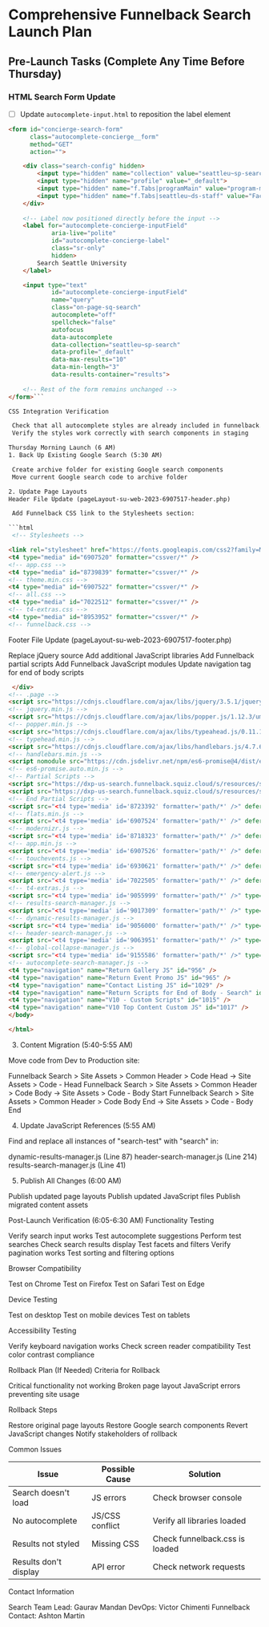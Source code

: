 # Comprehensive Funnelback Search Launch Plan

## Pre-Launch Tasks (Complete Any Time Before Thursday)

### HTML Search Form Update
- [ ] Update `autocomplete-input.html` to reposition the label element

```html
<form id="concierge-search-form" 
      class="autocomplete-concierge__form" 
      method="GET" 
      action="">

    <div class="search-config" hidden>
        <input type="hidden" name="collection" value="seattleu~sp-search">
        <input type="hidden" name="profile" value="_default">
        <input type="hidden" name="f.Tabs|programMain" value="program-main">
        <input type="hidden" name="f.Tabs|seattleu~ds-staff" value="Faculty & Staff">
    </div>
    
    <!-- Label now positioned directly before the input -->
    <label for="autocomplete-concierge-inputField" 
            aria-live="polite" 
            id="autocomplete-concierge-label" 
            class="sr-only" 
            hidden>
        Search Seattle University
    </label>

    <input type="text" 
            id="autocomplete-concierge-inputField"
            name="query"
            class="on-page-sq-search"
            autocomplete="off"
            spellcheck="false"
            autofocus
            data-autocomplete
            data-collection="seattleu~sp-search"
            data-profile="_default"
            data-max-results="10"
            data-min-length="3"
            data-results-container="results">
    
    <!-- Rest of the form remains unchanged -->
</form>```

CSS Integration Verification

 Check that all autocomplete styles are already included in funnelback.css
 Verify the styles work correctly with search components in staging

Thursday Morning Launch (6 AM)
1. Back Up Existing Google Search (5:30 AM)

 Create archive folder for existing Google search components
 Move current Google search code to archive folder

2. Update Page Layouts
Header File Update (pageLayout-su-web-2023-6907517-header.php)

 Add Funnelback CSS link to the Stylesheets section:

```html
 <!-- Stylesheets -->

<link rel="stylesheet" href="https://fonts.googleapis.com/css2?family=Montserrat:ital,wght@0,500;0,600;0,700;1,500;1,800&amp;family=Oswald:wght@300;700&amp;family=Roboto+Slab:wght@200;300&amp;display=swap" />
<t4 type="media" id="6907520" formatter="cssver/*" />
<!-- app.css -->
<t4 type="media" id="8739839" formatter="cssver/*" />
<!-- theme.min.css -->
<t4 type="media" id="6907522" formatter="cssver/*" />
<!-- all.css -->
<t4 type="media" id="7022512" formatter="cssver/*" />
<!-- t4-extras.css -->
<t4 type="media" id="8953952" formatter="cssver/*" />
<!-- funnelback.css -->
```

 Footer File Update (pageLayout-su-web-2023-6907517-footer.php)

 Replace jQuery source
 Add additional JavaScript libraries
 Add Funnelback partial scripts
 Add Funnelback JavaScript modules
 Update navigation tag for end of body scripts

```html
 </div>
<!-- .page -->
<script src="https://cdnjs.cloudflare.com/ajax/libs/jquery/3.5.1/jquery.min.js" integrity="sha512-bLT0Qm9VnAYZDflyKcBaQ2gg0hSYNQrJ8RilYldYQ1FxQYoCLtUjuuRuZo+fjqhx/qtq/1itJ0C2ejDxltZVFg==" crossorigin="anonymous"></script>   
<!-- jquery.min.js -->
<script src="https://cdnjs.cloudflare.com/ajax/libs/popper.js/1.12.3/umd/popper.min.js" integrity="sha512-hJSZLjaUow3GsiAkjUBMxN4eaFysMaBvg7j6mkBeo219ZGmSe1eVhKaJJAj5GzGoD0j0Gr2/xNDzjeecdg+OCw==" crossorigin="anonymous"></script>
<!-- popper.min.js -->
<script src="https://cdnjs.cloudflare.com/ajax/libs/typeahead.js/0.11.1/typeahead.bundle.min.js" integrity="sha512-qOBWNAMfkz+vXXgbh0Wz7qYSLZp6c14R0bZeVX2TdQxWpuKr6yHjBIM69fcF8Ve4GUX6B6AKRQJqiiAmwvmUmQ==" crossorigin="anonymous"></script>
<!-- typehead.min.js -->
<script src="https://cdnjs.cloudflare.com/ajax/libs/handlebars.js/4.7.6/handlebars.min.js" integrity="sha512-zT3zHcFYbQwjHdKjCu6OMmETx8fJA9S7E6W7kBeFxultf75OPTYUJigEKX58qgyQMi1m1EgenfjMXlRZG8BXaw==" crossorigin="anonymous"></script>
<!-- handlebars.min.js -->
<script nomodule src="https://cdn.jsdelivr.net/npm/es6-promise@4/dist/es6-promise.auto.min.js"></script>
<!-- es6-promise.auto.min.js -->
<!-- Partial Scripts -->
<script src="https://dxp-us-search.funnelback.squiz.cloud/s/resources/seattleu~sp-search/_default/js/stencils.js"></script>
<script src="https://dxp-us-search.funnelback.squiz.cloud/s/resources/seattleu~sp-search/_default/js/handlebars-helpers.js"></script>
<!-- End Partial Scripts -->
<script src="<t4 type='media' id='8723392' formatter='path/*' />" defer></script>
<!-- flats.min.js -->
<script src="<t4 type='media' id='6907524' formatter='path/*' />" defer></script>
<!-- modernizr.js -->
<script src="<t4 type='media' id='8718323' formatter='path/*' />" defer></script>
<!-- app.min.js -->
<script src="<t4 type='media' id='6907526' formatter='path/*' />" defer></script>
<!-- touchevents.js -->
<script src="<t4 type='media' id='6930621' formatter='path/*' />" defer></script>
<!-- emergency-alert.js -->
<script src="<t4 type='media' id='7022505' formatter='path/*' />" defer></script>
<!-- t4-extras.js -->
<script src="<t4 type='media' id='9055999' formatter='path/*' />" type="module" defer></script>
<!-- results-search-manager.js -->
<script src="<t4 type='media' id='9017309' formatter='path/*' />" type="module" defer></script>
<!-- dynamic-results-manager.js -->
<script src="<t4 type='media' id='9056000' formatter='path/*' />" type="module" defer></script>
<!-- header-search-manager.js -->
<script src="<t4 type='media' id='9063951' formatter='path/*' />" type="module" defer></script>
<!-- global-collapse-manager.js -->
<script src="<t4 type='media' id='9155586' formatter='path/*' />" type="module" defer></script>
<!-- autocomplete-search-manager.js -->
<t4 type="navigation" name="Return Gallery JS" id="956" />
<t4 type="navigation" name="Return Event Promo JS" id="965" />
<t4 type="navigation" name="Contact Listing JS" id="1029" />
<t4 type="navigation" name="Return Scripts for End of Body - Search" id="1090" />
<t4 type="navigation" name="V10 - Custom Scripts" id="1015" />
<t4 type="navigation" name="V10 Top Content Custom JS" id="1017" />
</body>

</html>
```

3. Content Migration (5:40-5:55 AM)

 Move code from Dev to Production site:

 Funnelback Search > Site Assets > Common Header > Code Head → Site Assets > Code - Head
 Funnelback Search > Site Assets > Common Header > Code Body → Site Assets > Code - Body Start
 Funnelback Search > Site Assets > Common Header > Code Body End → Site Assets > Code - Body End



4. Update JavaScript References (5:55 AM)

 Find and replace all instances of "search-test" with "search" in:

 dynamic-results-manager.js (Line 87)
 header-search-manager.js (Line 214)
 results-search-manager.js (Line 41)



5. Publish All Changes (6:00 AM)

 Publish updated page layouts
 Publish updated JavaScript files
 Publish migrated content assets

Post-Launch Verification (6:05-6:30 AM)
Functionality Testing

 Verify search input works
 Test autocomplete suggestions
 Perform test searches
 Check search results display
 Test facets and filters
 Verify pagination works
 Test sorting and filtering options

Browser Compatibility

 Test on Chrome
 Test on Firefox
 Test on Safari
 Test on Edge

Device Testing

 Test on desktop
 Test on mobile devices
 Test on tablets

Accessibility Testing

 Verify keyboard navigation works
 Check screen reader compatibility
 Test color contrast compliance

Rollback Plan (If Needed)
Criteria for Rollback

Critical functionality not working
Broken page layout
JavaScript errors preventing site usage

Rollback Steps

 Restore original page layouts
 Restore Google search components
 Revert JavaScript changes
 Notify stakeholders of rollback

 Common Issues

| Issue | Possible Cause | Solution |
|-------|----------------|----------|
| Search doesn't load | JS errors | Check browser console |
| No autocomplete | JS/CSS conflict | Verify all libraries loaded |
| Results not styled | Missing CSS | Check funnelback.css is loaded |
| Results don't display | API error | Check network requests |

 Contact Information

Search Team Lead: Gaurav Mandan
DevOps: Victor Chimenti
Funnelback Contact: Ashton Martin
